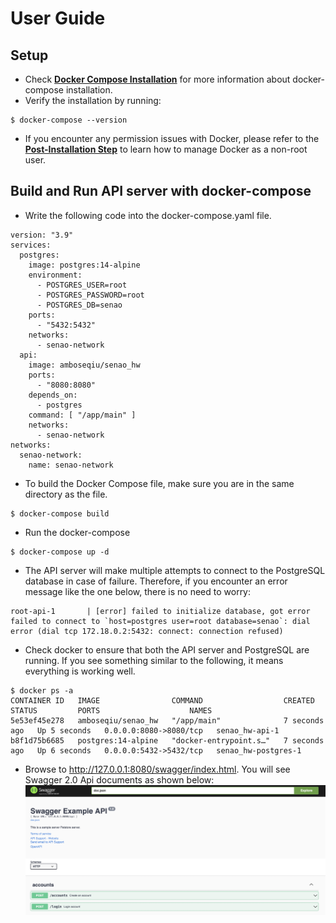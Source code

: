 # User Guide

## Setup 
- Check [**Docker Compose Installation**](https://docs.docker.com/compose/install/) for more information about docker-compose installation.
- Verify the installation by running:
```
$ docker-compose --version
```
- If you encounter any permission issues with Docker, please refer to the [**Post-Installation Step**](https://docs.docker.com/engine/install/linux-postinstall/) to learn how to manage Docker as a non-root user.

## Build and Run API server with docker-compose
- Write the following code into the docker-compose.yaml file.
```
version: "3.9"
services:
  postgres:
    image: postgres:14-alpine
    environment:
      - POSTGRES_USER=root
      - POSTGRES_PASSWORD=root
      - POSTGRES_DB=senao
    ports:
      - "5432:5432"
    networks: 
      - senao-network
  api:
    image: amboseqiu/senao_hw
    ports:
      - "8080:8080"
    depends_on:
      - postgres
    command: [ "/app/main" ]
    networks: 
      - senao-network
networks:
  senao-network:
    name: senao-network
```

- To build the Docker Compose file, make sure you are in the same directory as the file.
```
$ docker-compose build
```

- Run the docker-compose 
```
$ docker-compose up -d
```
- The API server will make multiple attempts to connect to the PostgreSQL database in case of failure. Therefore, if you encounter an error message like the one below, there is no need to worry:  
```
root-api-1       | [error] failed to initialize database, got error failed to connect to `host=postgres user=root database=senao`: dial error (dial tcp 172.18.0.2:5432: connect: connection refused)
```
- Check docker to ensure that both the API server and PostgreSQL are running. If you see something similar to the following, it means everything is working well.
```
$ docker ps -a        
CONTAINER ID   IMAGE                COMMAND                  CREATED         STATUS         PORTS                    NAMES
5e53ef45e278   amboseqiu/senao_hw   "/app/main"              7 seconds ago   Up 5 seconds   0.0.0.0:8080->8080/tcp   senao_hw-api-1
b8f1d75b6685   postgres:14-alpine   "docker-entrypoint.s…"   7 seconds ago   Up 6 seconds   0.0.0.0:5432->5432/tcp   senao_hw-postgres-1
```

- Browse to http://127.0.0.1:8080/swagger/index.html. You will see Swagger 2.0 Api documents as shown below:
![image info](swagger.png)
